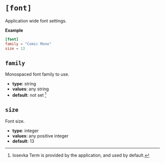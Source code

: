 # `[font]`

 Application wide font settings.

**Example**

```toml
[font]
family = "Comic Mono"
size = 13
```

## `family`

Monospaced font family to use.

- **type**: string
- **values**: any string
- **default**: not set [^1]

## `size`

Font size.

- **type**: integer
- **values**: any positive integer
- **default**: 13

[^1]: Iosevka Term is provided by the application, and used by default.
